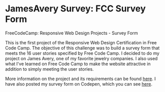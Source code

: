 # JamesAvery Survey: FCC Survey Form
<p>FreeCodeCamp: Responsive Web Design Projects - Survey Form</p>
<p>This is the first project of the Responsive Web Design Certification in Free Code Camp. The objective of this challenge was to build a survey form that meets the 16 user stories specified by Free Code Camp. I decided to do my project on James Avery, one of my favorite jewelry companies. I also used what I've learned on Free Code Camp to make the website attractive in addition to simply meeting the user stories.</p>
<p>More information on the project and its requirements can be found <a href="https://www.freecodecamp.org/learn/2022/responsive-web-design/build-a-survey-form-project/build-a-survey-form">here</a>. I have also posted my survey form on Codepen, which you can see <a href="https://codepen.io/TurtleQueenCoding/pen/WNMoMoa">here</a>.
